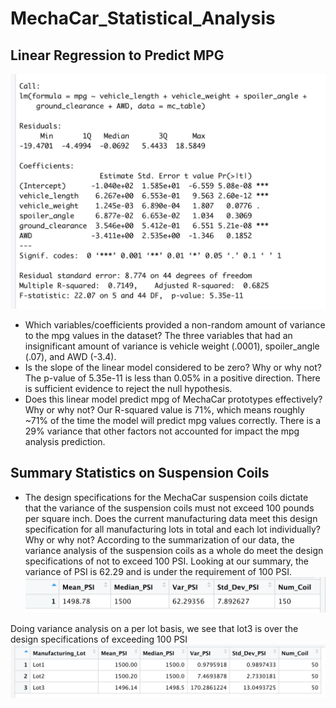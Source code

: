 # MechaCar_Statistical_Analysis

## Linear Regression to Predict MPG
![MPG Prediction by Linear Regression](images/MPG_Prediction.png)

- Which variables/coefficients provided a non-random amount of variance to the mpg values in the dataset?
The three variables that had an insignificant amount of variance is vehicle weight (.0001), spoiler_angle (.07), and AWD (-3.4).
- Is the slope of the linear model considered to be zero? Why or why not?
The p-value of 5.35e-11 is less than 0.05% in a positive direction. There is sufficient evidence to reject the null hypothesis.
- Does this linear model predict mpg of MechaCar prototypes effectively? Why or why not?
Our R-squared value is 71%, which means roughly ~71% of the time the model will predict mpg values correctly. There is a 29% variance that other factors not accounted for impact the mpg analysis prediction.


## Summary Statistics on Suspension Coils

- The design specifications for the MechaCar suspension coils dictate that the variance of the suspension coils must not exceed 100 pounds per square inch. Does the current manufacturing data meet this design specification for all manufacturing lots in total and each lot individually? Why or why not?
According to the summarization of our data, the variance analysis of the suspension coils as a whole do meet the design specifications of not to exceed 100 PSI.  Looking at our summary, the variance of PSI is 62.29 and is under the requirement of 100 PSI.
![MPG Prediction by Linear Regression](images/total_summary.png)

Doing variance analysis on a per lot basis, we see that lot3 is over the design specifications of exceeding 100 PSI
![MPG Prediction by Linear Regression](images/lot_summary.png)


